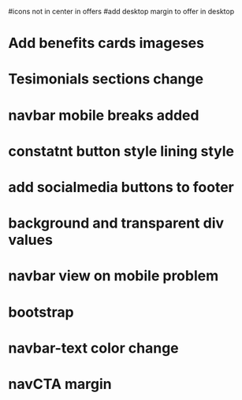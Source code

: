 #icons not in center in offers
#add desktop margin to offer in desktop

# Add benefits cards imageses

# Tesimonials sections change

# navbar mobile breaks added

# constatnt button style lining style

# add socialmedia buttons to footer

# background and transparent div values

# navbar view on mobile problem

# bootstrap

# navbar-text color change

# navCTA margin
